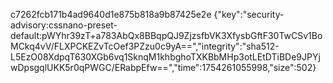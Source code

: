 
c7262fcb171b4ad9640d1e875b818a9b87425e2e	{"key":"security-advisory:cssnano-preset-default:pWYhr39zT+a783AbQx8BBqpQJ9ZjzsfbVK3XfysbGftF30TwCSv1BoMCkq4vV/FLXPCKEZvTcOef3PZzu0c9yA==","integrity":"sha512-L5EzO08XdpqT630XGb6vq1SknqM1khbghoTXKBbMHp3otLEtDTiBDe9JPYjwDpsgqlUKK5r0qPWGC/ERabpEfw==","time":1754261055998,"size":502}